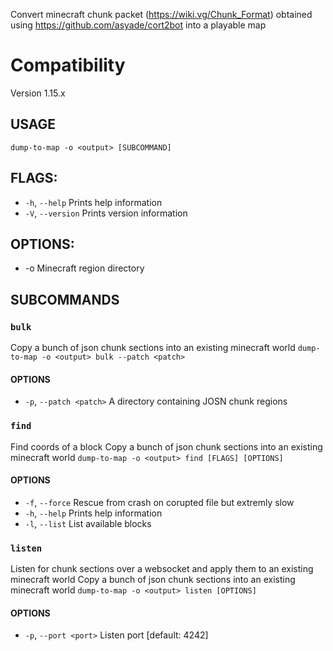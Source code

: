 Convert minecraft chunk packet (https://wiki.vg/Chunk_Format) obtained using https://github.com/asyade/cort2bot into a playable map

# Compatibility
Version 1.15.x

## USAGE
```dump-to-map -o <output> [SUBCOMMAND]```

## FLAGS:
* `-h`, `--help`       Prints help information
* `-V`, `--version`    Prints version information

## OPTIONS:
* -o <output>        Minecraft region directory

## SUBCOMMANDS
### `bulk`
Copy a bunch of json chunk sections into an existing minecraft world
```dump-to-map -o <output> bulk --patch <patch>```
#### OPTIONS
* `-p`, `--patch <patch>`    A directory containing JOSN chunk regions

### `find`
Find coords of a block
Copy a bunch of json chunk sections into an existing minecraft world
```dump-to-map -o <output> find [FLAGS] [OPTIONS]```
#### OPTIONS
* `-f`, `--force`      Rescue from crash on corupted file but extremly slow
* `-h`, `--help`       Prints help information
* `-l`, `--list`       List available blocks

### `listen`
Listen for chunk sections over a websocket and apply them to an existing minecraft world
Copy a bunch of json chunk sections into an existing minecraft world
```dump-to-map -o <output> listen [OPTIONS]```
#### OPTIONS
* `-p`, `--port <port>`    Listen port [default: 4242]
